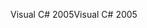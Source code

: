 <span data-ttu-id="f6c20-101">Visual C# 2005</span><span class="sxs-lookup"><span data-stu-id="f6c20-101">Visual C# 2005</span></span>